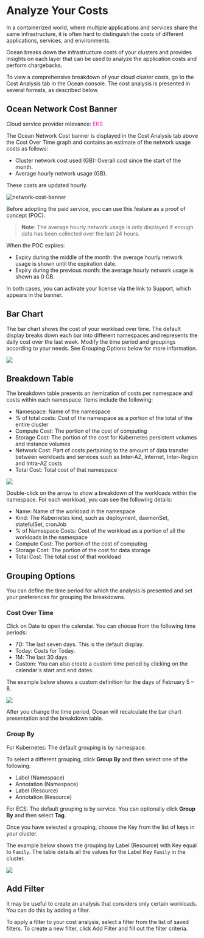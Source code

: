 # Analyze Your Costs

In a containerized world, where multiple applications and services share the same infrastructure, it is often hard to distinguish the costs of different applications, services, and environments.

Ocean breaks down the infrastructure costs of your clusters and provides insights on each layer that can be used to analyze the application costs and perform chargebacks.

To view a comprehensive breakdown of your cloud cluster costs, go to the Cost Analysis tab in the Ocean console. The cost analysis is presented in several formats, as described below.

## Ocean Network Cost Banner

Cloud service provider relevance: <font color="#FC01CC">EKS</font>   

The Ocean Network Cost banner is displayed in the Cost Analysis tab above the Cost Over Time graph and contains an estimate of the network usage costs as follows: 

* Cluster network cost used (GB): Overall cost since the start of the month.
* Average hourly network usage (GB).

These costs are updated hourly.

![network-cost-banner](https://github.com/user-attachments/assets/4ba7f1eb-ce35-4e8c-9e97-d2b485ba15c2)

Before adopting the paid service, you can use this feature as a proof of concept (POC).

>**Note**: The average hourly network usage is only displayed if enough data has been collected over the last 24 hours.

When the POC expires:

* Expiry during the middle of the month: the average hourly network usage is shown until the expiration date.
* Expiry during the previous month: the average hourly network usage is shown as 0 GB.

In both cases, you can activate your license via the link to Support, which appears in the banner.

## Bar Chart

The bar chart shows the cost of your workload over time. The default display breaks down each bar into different namespaces and represents the daily cost over the last week. Modify the time period and groupings according to your needs. See Grouping Options below for more information.

<img src="/ocean/_media/cost-analysis-5.png" />

## Breakdown Table

The breakdown table presents an itemization of costs per namespace and costs within each namespace. Items include the following:

- Namespace: Name of the namespace
- % of total costs: Cost of the namespace as a portion of the total of the entire cluster
- Compute Cost: The portion of the cost of computing
- Storage Cost: The portion of the cost for Kubernetes persistent volumes and instance volumes
- Network Cost: Part of costs pertaining to the amount of data transfer between workloads and services such as Inter-AZ, Internet, Inter-Region and Intra-AZ costs
- Total Cost: Total cost of that namespace

<img src="/ocean/_media/cost-analysis-4.png" />

Double-click on the arrow to show a breakdown of the workloads within the namespace. For each workload, you can see the following details:

- Name: Name of the workload in the namespace
- Kind: The Kubernetes kind, such as deployment, daemonSet, statefulSet, cronJob
- % of Namespace Costs: Cost of the workload as a portion of all the workloads in the namespace
- Compute Cost: The portion of the cost of computing
- Storage Cost: The portion of the cost for data storage
- Total Cost: The total cost of that workload

## Grouping Options

You can define the time period for which the analysis is presented and set your preferences for grouping the breakdowns.

### Cost Over Time

Click on Date to open the calendar. You can choose from the following time periods:

- 7D: The last seven days. This is the default display.
- Today: Costs for Today.
- 1M: The last 30 days.
- Custom: You can also create a custom time period by clicking on the calendar's start and end dates.

The example below shows a custom definition for the days of February 5 – 8.

<img src="/ocean/_media/tutorials-analyze-your-costs-03.png" />

After you change the time period, Ocean will recalculate the bar chart presentation and the breakdown table.

### Group By

For Kubernetes: The default grouping is by namespace. 

To select a different grouping, click **Group By** and then select one of the following:

- Label (Namespace)
- Annotation (Namespace)
- Label (Resource)
- Annotation (Resource)

For ECS: The default grouping is by service. You can optionally click **Group By** and then select **Tag**.

Once you have selected a grouping, choose the Key from the list of keys in your cluster.

The example below shows the grouping by Label (Resource) with Key equal to `Family`. The table details all the values for the Label Key `Family` in the cluster.

<img src="/ocean/_media/cost-analysis-2.png" />

## Add Filter

It may be useful to create an analysis that considers only certain workloads. You can do this by adding a filter.

To apply a filter to your cost analysis, select a filter from the list of saved filters.
To create a new filter, click Add Filter and fill out the filter criteria.

